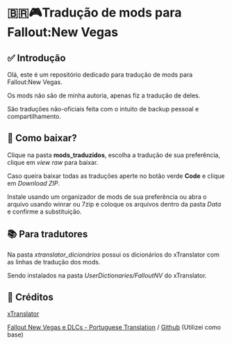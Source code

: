 # 🇧🇷🎮Tradução de mods para Fallout:New Vegas
## ✅ Introdução
Olá, este é um repositório dedicado para tradução de mods para Fallout:New Vegas.

Os mods não são de minha autoria, apenas fiz a tradução de deles.

São traduções não-oficiais feita com o intuito de backup pessoal e compartilhamento.
## 💽 Como baixar?
Clique na pasta **mods_traduzidos**, escolha a tradução de sua preferência, clique em _view raw_ para baixar.

Caso queira baixar todas as traduções aperte no botão verde **Code** e clique em *Download ZIP*.

Instale usando um organizador de mods de sua preferência ou abra o arquivo usando winrar ou 7zip e coloque os arquivos dentro da pasta _Data_ e confirme a substituição.
## 📚 Para tradutores
Na pasta *xtranslator_dicionários* possui os dicionários do xTranslator com as linhas de tradução dos mods.

Sendo instalados na pasta *UserDictionaries/FalloutNV* do xTranslator.

## 📜 Créditos
[xTranslator](https://www.nexusmods.com/skyrimspecialedition/mods/134/?tab=files)

[Fallout New Vegas e DLCs - Portuguese Translation](https://www.nexusmods.com/newvegas/mods/72771) / [Github](https://github.com/MaxPresi/FalloutNewVegas_BR) (Utilizei como base)
